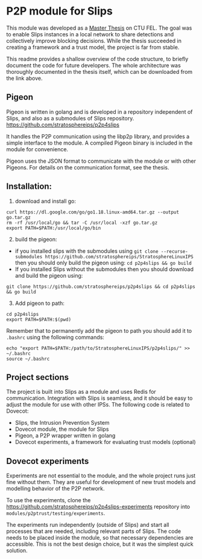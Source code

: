 # P2P module for Slips

This module was developed as a [Master Thesis](https://dspace.cvut.cz/handle/10467/90252)
on CTU FEL. The goal was to enable Slips instances in a local network to share
detections and collectively improve blocking decisions. While the thesis succeeded in
creating a framework and a trust model, the project is far from stable.

This readme provides a shallow overview of the code structure, to
briefly document the code for future developers. The whole architecture was
thoroughly documented in the thesis itself, which can be downloaded from the
link above.

## Pigeon

Pigeon is written in golang and is developed in a repository independent of Slips, and also as a submodules of Slips repository.
https://github.com/stratosphereips/p2p4slips

It handles the P2P communication using the libp2p library, and provides a simple interface to the module. A compiled
Pigeon binary is included in the module for convenience.

Pigeon uses the JSON format to communicate with the module or with other Pigeons. For details on the communication
format, see the thesis.


## Installation:
1. download and install go: 

```
curl https://dl.google.com/go/go1.18.linux-amd64.tar.gz --output go.tar.gz
rm -rf /usr/local/go && tar -C /usr/local -xzf go.tar.gz 
export PATH=$PATH:/usr/local/go/bin
```

2. build the pigeon:

- if you installed slips with the submodules using 
```git clone --recurse-submodules https://github.com/stratosphereips/StratosphereLinuxIPS ``` 
then you should only build the pigeon using:
```cd p2p4slips && go build```
- If you installed Slips without the submodules then you should download and build the pigeon using:

```
git clone https://github.com/stratosphereips/p2p4slips && cd p2p4slips && go build
```

3. Add pigeon to path:
```
cd p2p4slips 
export PATH=$PATH:$(pwd)
```

Remember that to permanently add the pigeon to path you should add it to ```.bashrc``` using the following commands:

```
echo "export PATH=$PATH:/path/to/StratosphereLinuxIPS/p2p4slips/" >> ~/.bashrc 
source ~/.bashrc
```


## Project sections

The project is built into Slips as a module and uses Redis for communication. Integration with Slips
is seamless, and it should be easy to adjust the module for use with other IPSs. The
following code is related to Dovecot:

 - Slips, the Intrusion Prevention System
 - Dovecot module, the module for Slips
 - Pigeon, a P2P wrapper written in golang
 - Dovecot experiments, a framework for evaluating trust models (optional)

## Dovecot experiments

Experiments are not essential to the module, and the whole project runs just fine without them. They are useful for
development of new trust models and modelling behavior of the P2P network. 

To use the experiments, clone
the https://github.com/stratosphereips/p2p4slips-experiments repository into
`modules/p2ptrust/testing/experiments`.

The experiments run independently (outside of Slips) and start all processes that are needed, including relevant parts
of Slips. 
The code needs to be placed inside the module, so that necessary dependencies are accessible. 
This is not the
best design choice, but it was the simplest quick solution.  


